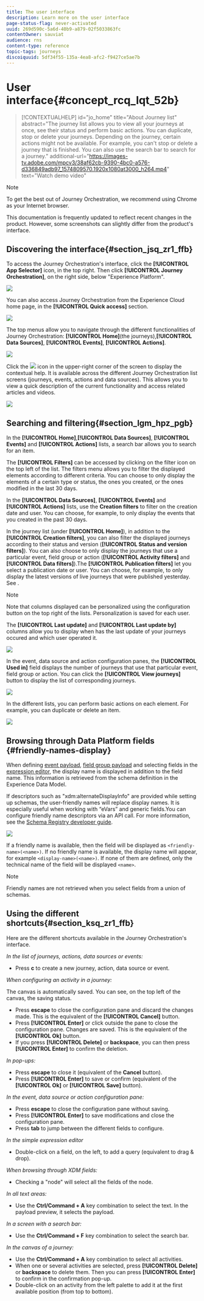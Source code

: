 ```yaml
---
title: The user interface
description: Learn more on the user interface
page-status-flag: never-activated
uuid: 269d590c-5a6d-40b9-a879-02f5033863fc
contentOwner: sauviat
audience: rns
content-type: reference
topic-tags: journeys
discoiquuid: 5df34f55-135a-4ea8-afc2-f9427ce5ae7b
---
```


# User interface{#concept_rcq_lqt_52b}


>[!CONTEXTUALHELP]
>id="jo_home"
>title="About Journey list"
>abstract="The journey list allows you to view all your journeys at once, see their status and perform basic actions. You can duplicate, stop or delete your journeys. Depending on the journey, certain actions might not be available. For example, you can't stop or delete a journey that is finished. You can also use the search bar to search for a journey."
>additional-url="https://images-tv.adobe.com/mpcv3/38af62cb-9390-4bc0-a576-d336849adb97_1574809570.1920x1080at3000_h264.mp4" text="Watch demo video"

>[!NOTE]
>
>To get the best out of Journey Orchestration, we recommend using Chrome as your Internet browser.
>
>This documentation is frequently updated to reflect recent changes in the product. However, some screenshots can slightly differ from the product's interface.

## Discovering the interface{#section_jsq_zr1_ffb}

To access the Journey Orchestration's interface, click the **[!UICONTROL App Selector]** icon, in the top right. Then click **[!UICONTROL Journey Orchestration]**, on the right side, below "Experience Platform".

![](../assets/journey1.png)  

You can also access Journey Orchestration from the Experience Cloud home page, in the **[!UICONTROL Quick access]** section.

![](../assets/journey1bis.png)  

The top menus allow you to navigate through the different functionalities of Journey Orchestration: **[!UICONTROL Home]**(the journeys),**[!UICONTROL Data Sources]**, **[!UICONTROL Events]**, **[!UICONTROL Actions]**.

![](../assets/journey2.png)  

Click the ![](../assets/icon-context.png) icon in the upper-right corner of the screen to display the contextual help. It is available across the different Journey Orchestration list screens (journeys, events, actions and data sources). This allows you to view a quick description of the current functionality and access related articles and videos. 

![](../assets/journey2bis.png)  

## Searching and filtering{#section_lgm_hpz_pgb}

In the **[!UICONTROL Home]**,**[!UICONTROL Data Sources]**, **[!UICONTROL Events]** and **[!UICONTROL Actions]** lists, a search bar allows you to search for an item.

The **[!UICONTROL Filters]** can be accessed by clicking on the filter icon on the top left of the list. The filters menu allows you to filter the displayed elements according to different criteria. You can choose to only display the elements of a certain type or status, the ones you created, or the ones modified in the last 30 days.

In the **[!UICONTROL Data Sources]**, **[!UICONTROL Events]** and **[!UICONTROL Actions]** lists, use the **Creation filters** to filter on the creation date and user. You can choose, for example, to only display the events that you created in the past 30 days.

In the journey list (under **[!UICONTROL Home]**), in addition to the **[!UICONTROL Creation filters]**, you can also filter the displayed journeys according to their status and version (**[!UICONTROL Status and version filters]**). You can also choose to only display the journeys that use a particular event, field group or action (**[!UICONTROL Activity filters]** and **[!UICONTROL Data filters]**).The **[!UICONTROL Publication filters]** let you select a publication date or user. You can choose, for example, to only display the latest versions of live journeys that were published yesterday. See [](../building-journeys/using-the-journey-designer.md).

>[!NOTE]
>
>Note that columns displayed can be personalized using the configuration button on the top right of the lists. Personalization is saved for each user.

The **[!UICONTROL Last update]** and **[!UICONTROL Last update by]** columns allow you to display when has the last update of your journeys occured and which user operated it.

![](../assets/journey74.png)

In the event, data source and action configuration panes, the **[!UICONTROL Used in]** field displays the number of journeys that use that particular event, field group or action. You can click the **[!UICONTROL View journeys]** button to display the list of corresponding journeys.

![](../assets/journey3bis.png)

In the different lists, you can perform basic actions on each element. For example, you can duplicate or delete an item.

![](../assets/journey4.png)

## Browsing through Data Platform fields {#friendly-names-display}

When defining [event payload](../event/defining-the-payload-fields.md), [field group payload](../datasource/field-groups.md) and selecting fields in the [expression editor](../expression/expressionadvanced.md), the display name is displayed in addition to the field name. This information is retrieved from the schema definition in the Experience Data Model.

If descriptors such as "xdm:alternateDisplayInfo" are provided while setting up schemas, the user-friendly names will replace display names. It is especially useful when working with “eVars” and generic fields.You can configure friendly name descriptors via an API call. For more information, see the [Schema Registry developer guide](https://www.adobe.io/apis/experienceplatform/home/xdm/xdmservices.html#!api-specification/markdown/narrative/technical_overview/schema_registry/schema_registry_developer_guide.md).

![](../assets/xdm-from-descriptors.png) 

If a friendly name is available, then the field will be displayed as `<friendly-name>(<name>)`. If no friendly name is available, the display name will appear, for example `<display-name>(<name>)`. If none of them are defined, only the technical name of the field will be displayed `<name>`.

>[!NOTE]
>
>Friendly names are not retrieved when you select fields from a union of schemas.

## Using the different shortcuts{#section_ksq_zr1_ffb}

Here are the different shortcuts available in the Journey Orchestration's interface.

_In the list of journeys, actions, data sources or events:_

* Press **c** to create a new journey, action, data source or event.

_When configuring an activity in a journey:_

The canvas is automatically saved. You can see, on the top left of the canvas, the saving status.

* Press **escape** to close the configuration pane and discard the changes made. This is the equivalent of the **[!UICONTROL Cancel]** button.
* Press **[!UICONTROL Enter]** or click outside the pane to close the configuration pane. Changes are saved. This is the equivalent of the **[!UICONTROL Ok]** button.
* If you press **[!UICONTROL Delete]** or **backspace**, you can then press **[!UICONTROL Enter]** to confirm the deletion.

_In pop-ups:_

* Press **escape** to close it (equivalent of the **Cancel** button).
* Press **[!UICONTROL Enter]** to save or confirm (equivalent of the **[!UICONTROL Ok]** or **[!UICONTROL Save]** button).

_In the event, data source or action configuration pane:_

* Press **escape** to close the configuration pane without saving.
* Press **[!UICONTROL Enter]** to save modifications and close the configuration pane.
* Press **tab** to jump between the different fields to configure.

_In the simple expression editor_

* Double-click on a field, on the left, to add a query (equivalent to drag & drop).

_When browsing through XDM fields:_

* Checking a "node" will select all the fields of the node.

_In all text areas:_

* Use the **Ctrl/Command + A** key combination to select the text. In the payload preview, it selects the payload.

_In a screen with a search bar:_

* Use the **Ctrl/Command + F** key combination to select the search bar.

_In the canvas of a journey:_

* Use the **Ctrl/Command + A** key combination to select all activities.
* When one or several activities are selected, press **[!UICONTROL Delete]** or **backspace** to delete them. Then you can press **[!UICONTROL Enter]** to confirm in the confirmation pop-up.
* Double-click on an activity from the left palette to add it at the first available position (from top to bottom).
